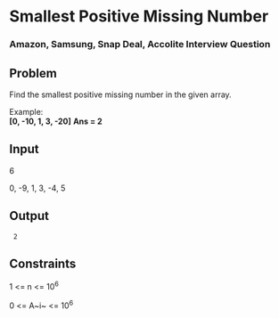 # Smallest Positive Missing Number
###  Amazon, Samsung, Snap Deal, Accolite Interview Question

## Problem

Find the smallest positive missing number in the given array.

Example:  
**[0, -10, 1, 3, -20]**
**Ans = 2**

## Input
	
6

0, -9, 1, 3, -4, 5

## Output
	
		
`` 2``

## Constraints

1 <= n <= $10^{6}$
	
0 <= A~i~ <=  $10^{6}$
